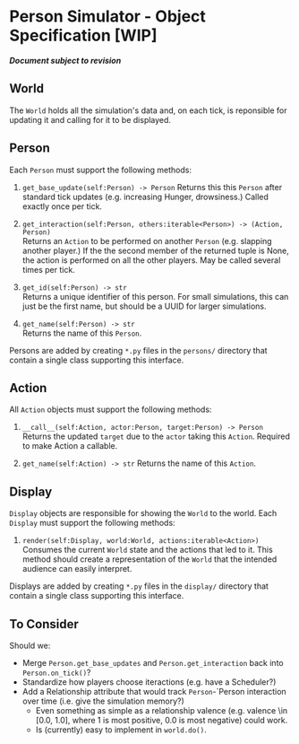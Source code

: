 # Person Simulator - Object Specification [WIP]
**_Document subject to revision_**

## World
The `World` holds all the simulation's data and, on each tick, is reponsible for updating it and calling for it to be displayed.

<!---
####Potential private attributes
`_persons:dict<str,Person>`
`_get_persons(self) -> list<persons>`

####Tick Overview
class World():
    ...

    def on_tick(self):
	   actions_this_tick = self.update()
       self.render(actions_this_tick)


    def update(self):
        actions_this_tick = []
        persons = self._get_persons()[:]
	    persons.shuffle()

        for person in persons:
            person.get_base_update()

        # This part (i.e. polling for interactions) subject to chnage
        for person in persons:
            others = set(persons) - person
            action, target = person.get_interaction(person)

            if target is None:
                targets = list(others)
            else:
                targets = [target]

            for target in others:
                target_after = action(person, target)
                actions_this_tick.append((person, action, target, target_after))

            
    def render(self, actions_this_tick):
       for display in world.displays:
           display.render(world, actions_this_tick)

    ....
   -->

## Person <!-- Entity? TBD based on ambition / time -->

Each `Person` must support the following methods:

1. `get_base_update(self:Person) -> Person`
   Returns this this `Person` after standard tick updates (e.g. increasing Hunger, drowsiness.) Called exactly once per tick.

2. `get_interaction(self:Person, others:iterable<Person>) -> (Action, Person)`  
   Returns an `Action` to be performed on another `Person` (e.g. slapping another player.) If the the second member of the returned tuple is None, the action is performed on all the other players. May be called several times per tick.
   
3. `get_id(self:Person) -> str`  
   Returns a unique identifier of this person. For small simulations, this can just be the first name, but should be a UUID for larger simulations.

4. `get_name(self:Person) -> str`  
   Returns the name of this `Person`.

Persons are added by creating `*.py` files in the `persons/` directory that contain a single class supporting this interface.


## Action
All `Action` objects must support the following methods:

1. `__call__(self:Action, actor:Person, target:Person) -> Person`  
   Returns the updated `target` due to the `actor` taking this `Action`. Required to make Action a callable.

2. `get_name(self:Action) -> str`
   Returns the name of this `Action`.


## Display
`Display` objects are responsible for showing the `World` to the world. Each `Display` must support the following methods:

1. `render(self:Display, world:World, actions:iterable<Action>)`  
   Consumes the current `World` state and the actions that led to it. This method should create a representation of the `World` that the intended audience can easily interpret.

Displays are added by creating `*.py` files in the `display/` directory that contain a single class supporting this interface.

## To Consider

Should we:

- Merge `Person.get_base_updates` and `Person.get_interaction` back into `Person.on_tick()`?
- Standardize how players choose iteractions (e.g. have a Scheduler?)
- Add a Relationship attribute that would track `Person`-`Person interaction over time (i.e. give the simulation memory?)
  + Even something as simple as a relationship valence (e.g. valence \in [0.0, 1.0], where 1 is most positive, 0.0 is most negative) could work.
  + Is (currently) easy to implement in `world.do()`.
  
